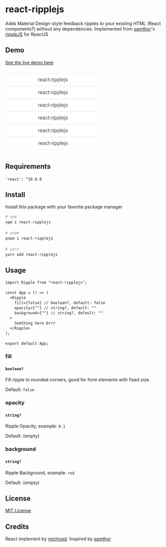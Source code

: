 # react-ripplejs

Adds Material Design-style feedback ripples to your existing HTML (React components?) without any dependencies. Implemented from [samthor](https://github.com/samthor)'s [rippleJS](https://github.com/samthor/rippleJS) for ReactJS

## Demo

[See the live demo here](https://michioxd.github.io/react-ripplejs/)

![Demo](./preview.gif)

## Requirements

`'react': ^18.0.0`

## Install

Install this package with your favorite package manager

```bash
# npm
npm i react-ripplejs

# pnpm
pnpm i react-ripplejs

# yarn
yarn add react-ripplejs
```

## Usage

```tsx
import Ripple from "react-ripplejs";

const App = () => (
  <Ripple
    fill={false} // boolean?, default: false
    opacity={""} // string?, default: ""
    background={""} // string?, default: ""
  >
    Somthing here brrr
  </Ripple>
);

export default App;
```

### fill

#### `boolean?`

Fill ripple to rounded corners, good for form elements with fixed size.

Default: `false`

### opacity

#### `string?`

Ripple Opacity, example: `0.1`

Default: (empty)

### background

#### `string?`

Ripple Background, example: `red`

Default: (empty)

## License

[MIT License](./LICENSE)

## Credits

React implement by [michioxd](https://github.com/michioxd). Inspired by [samthor](https://github.com/samthor)
